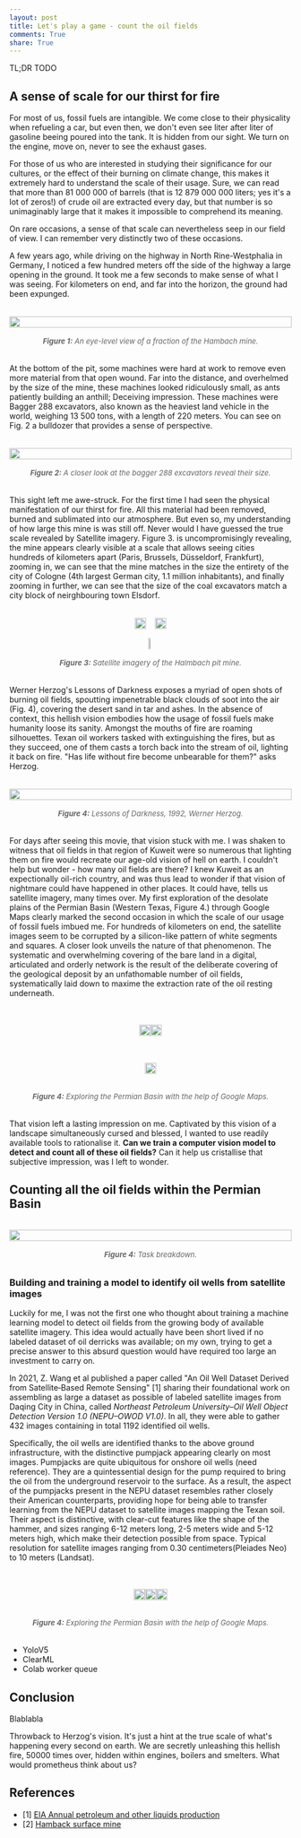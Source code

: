 ```yaml
---
layout: post
title: Let's play a game - count the oil fields
comments: True
share: True
---
```



TL;DR TODO

## A sense of scale for our thirst for fire

For most of us, fossil fuels are intangible. We come close to their physicality when refueling a car, but even then, we don't even see liter after liter of gasoline beeing poured into the tank. It is hidden from our sight. We turn on the engine, move on, never to see the exhaust gases.

For those of us who are interested in studying their significance for our cultures, or the effect of their burning on climate change, this makes it extremely hard to understand the scale of their usage. Sure, we can read that more than 81 000 000 of barrels (that is 12 879 000 000 liters; yes it's a lot of zeros!) of crude oil are extracted every day, but that number is so unimaginably large that it makes it impossible to comprehend its meaning.

On rare occasions, a sense of that scale can nevertheless seep in our field of view. I can remember very distinctly two of these occasions.

A few years ago, while driving on the highway in North Rine-Westphalia in Germany, I noticed a few hundred meters off the side of the highway a large opening in the ground. It took me a few seconds to make sense of what I was seeing. For kilometers on end, and far into the horizon, the ground had been expunged.

<div id="html" markdown="0" style="display: flex; flex-direction: column; align-items: center; margin: 16px 0 32px;">
    <img src="../../resources/posts/2024-04-10/Hambach_from_eye.jpg" style="width: 100%; overflow: hidden; margin: 16px 0;">
    <span style="color: #666; font-size: 13px; font-style: italic;"><b>Figure 1:</b> An eye-level view of a fraction of the Hambach mine.</span>
</div>


At the bottom of the pit, some machines were hard at work to remove even more material from that open wound. Far into the distance, and overhelmed by the size of the mine, these machines looked ridiculously small, as ants patiently building an anthill; Deceiving impression. These machines were Bagger 288 excavators, also known as the heaviest land vehicle in the world, weighing 13 500 tons, with a length of 220 meters. You can see on Fig. 2 a bulldozer that provides a sense of perspective.

<div id="html" markdown="0" style="display: flex; flex-direction: column; align-items: center; margin: 16px 0 32px;">
    <img src="../../resources/posts/2024-04-10/bagger_288.jpeg" style="width: 100%; overflow: hidden; margin: 16px 0;">
    <span style="color: #666; font-size: 13px; font-style: italic;"><b>Figure 2:</b> A closer look at the bagger 288 excavators reveal their size.</span>
</div>

This sight left me awe-struck. For the first time I had seen the physical manifestation of our thirst for fire. All this material had been removed, burned and sublimated into our atmosphere. But even so, my understanding of how large this mine is was still off. Never would I have guessed the true scale revealed by Satellite imagery. Figure 3. is uncompromisingly revealing, the mine appears clearly visible at a scale that allows seeing cities hundreds of kilometers apart (Paris, Brussels, Düsseldorf, Frankfurt), zooming in, we can see that the mine matches in the size the entirety of the city of Cologne (4th largest German city, 1.1 million inhabitants), and finally zooming in further, we can see that the size of the coal excavators match a city block of neirghbouring town Elsdorf.


<div id="html" markdown="0" style="display: flex; flex-direction: column; align-items: center; margin: 16px 0 32px;">
    <div style="display: flex; margin: 16px 0;">
        <img src="../../resources/posts/2024-04-10/DE_large.png" style="width: 100%; overflow: hidden; margin: 0 8px;">
        <img src="../../resources/posts/2024-04-10/DE_medium.png" style="width: 100%; overflow: hidden; margin: 0 8px;">
    </div>
    <div style="display: flex; justify-content: center; margin: 0 0 16px 0;">
        <img src="../../resources/posts/2024-04-10/DE_small.png" style="width: 45%; overflow: hidden;">
    </div>
    <span style="color: #666; font-size: 13px; font-style: italic;"><b>Figure 3:</b> Satellite imagery of the Halmbach pit mine.</span>
</div>

Werner Herzog's Lessons of Darkness exposes a myriad of open shots of burning oil fields, spoutting impenetrable black clouds of soot into the air (Fig. 4), covering the desert sand in tar and ashes. In the absence of context, this hellish vision embodies how the usage of fossil fuels make humanity loose its sanity. Amongst the mouths of fire are roaming silhouettes. Texan oil workers tasked with extinguishing the fires, but as they succeed, one of them casts a torch back into the stream of oil, lighting it back on fire. "Has life without fire become unbearable for them?" asks Herzog.

<div id="html" markdown="0" style="display: flex; flex-direction: column; align-items: center; margin: 16px 0 32px;">
    <img src="../../resources/posts/2024-04-10/lessons_of_darkness.png" style="width: 100%; overflow: hidden; margin: 16px 0;">
    <span style="color: #666; font-size: 13px; font-style: italic;"><b>Figure 4:</b> Lessons of Darkness, 1992, Werner Herzog.</span>
</div>

For days after seeing this movie, that vision stuck with me. I was shaken to witness that oil fields in that region of Kuweit were so numerous that lighting them on fire would recreate our age-old vision of hell on earth. I couldn't help but wonder - how many oil fields are there? I knew Kuweit as an expectionally oil-rich country, and was thus lead to wonder if that vision of nightmare could have happened in other places. It could have, tells us satellite imagery, many times over. My first exploration of the desolate plains of the Permian Basin (Western Texas, Figure 4.) through Google Maps clearly marked the second occasion in which the scale of our usage of fossil fuels imbued me. For hundreds of kilometers on end, the satellite images seem to be corrupted by a silicon-like pattern of white segments and squares. A closer look unveils the nature of that phenomenon. The systematic and overwhelming covering of the bare land in a digital, articulated and orderly network is the result of the deliberate covering of the geological deposit by an unfathomable number of oil fields, systematically laid down to maxime the extraction rate of the oil resting underneath.

<div id="html" markdown="0" style="display: flex; flex-direction: column; align-items: center; margin: 16px 0 32px;">
    <div style="display: flex; margin: 16px 0;">
        <img src="../../resources/posts/2024-04-10/TX_large.png" style="width: 100%; overflow: hidden; margin: 16px 0;">
        <img src="../../resources/posts/2024-04-10/TX_small.png" style="width: 100%; overflow: hidden; margin: 16px 0;">
    </div>
    <div style="display: flex; justify-content: center; margin: 0 0 16px 0;">
       <img src="../../resources/posts/2024-04-10/TX_streetview.png" style="width: 100%; overflow: hidden; margin: 16px 0;">
    </div>
    <span style="color: #666; font-size: 13px; font-style: italic;"><b>Figure 4:</b> Exploring the Permian Basin with the help of Google Maps.</span>
</div>

That vision left a lasting impression on me. Captivated by this vision of a landscape simultaneously cursed and blessed, I wanted to use readily available tools to rationalise it. __Can we train a computer vision model to detect and count all of these oil fields?__ Can it help us cristallise that subjective impression, was I left to wonder.



## Counting all the oil fields within the Permian Basin

<div id="html" markdown="0" style="display: flex; flex-direction: column; align-items: center; margin: 16px 0 32px;">
    <img src="../../resources/posts/2024-04-10/task_breakdown.jpg" style="width: 100%; overflow: hidden; margin: 16px 0;">
    <span style="color: #666; font-size: 13px; font-style: italic;"><b>Figure 4:</b> Task breakdown.</span>
</div>

### Building and training a model to identify oil wells from satellite images

Luckily for me, I was not the first one who thought about training a machine learning model to detect oil fields from the growing body of available satellite imagery. This idea would actually have been short lived if no labeled dataset of oil derricks was available; on my own, trying to get a precise answer to this absurd question would have required too large an investment to carry on.

In 2021, Z. Wang et al published a paper called "An Oil Well Dataset Derived from Satellite‐Based Remote Sensing" [1] sharing their foundational work on assembling as large a dataset as possible of labeled satellite images from Daqing City in China, called _Northeast Petroleum University–Oil Well Object Detection Version 1.0 (NEPU–OWOD V1.0)_. In all, they were able to gather 432 images containing in total 1192 identified oil wells.

Specifically, the oil wells are identified thanks to the above ground infrastructure, with the distinctive pumpjack appearing clearly on most images. Pumpjacks are quite ubiquitous for onshore oil wells (need reference). They are a quintessential design for the pump required to bring the oil from the underground reservoir to the surface. As a result, the aspect of the pumpjacks present in the NEPU dataset resembles rather closely their American counterparts, providing hope for being able to transfer learning from the NEPU dataset to satellite images mapping the Texan soil. Their aspect is distinctive, with clear-cut features like the shape of the hammer, and sizes ranging 6-12 meters long, 2-5 meters wide and 5-12 meters high, which make their detection possible from space. Typical resolution for satellite images ranging from 0.30 centimeters(Pleiades Neo) to 10 meters (Landsat).

<div id="html" markdown="0" style="display: flex; flex-direction: column; align-items: center; margin: 16px 0 32px;">
    <div style="display: flex; margin: 16px 0;">
        <img src="../../resources/posts/2024-04-10/pumpjack.jpg" style="width: 100%; overflow: hidden; margin: 16px 0;">
        <img src="../../resources/posts/2024-04-10/0_28.jpg" style="width: 100%; overflow: hidden; margin: 16px 0;">
        <img src="../../resources/posts/2024-04-10/TX_32.201697,-102.5714027.png" style="width: 100%; overflow: hidden; margin: 16px 0;">
    </div>
    <span style="color: #666; font-size: 13px; font-style: italic;"><b>Figure 4:</b> Exploring the Permian Basin with the help of Google Maps.</span>
</div>


* YoloV5
* ClearML
* Colab worker queue

## Conclusion

Blablabla

Throwback to Herzog's vision. It's just a hint at the true scale of what's happening every second on earth. We are secretly unleashing this hellish fire, 50000 times over, hidden within engines, boilers and smelters. What would prometheus think about us?

## References


* [1] [EIA Annual petroleum and other liquids production](https://www.eia.gov/international/data/world/petroleum-and-other-liquids/annual-petroleum-and-other-liquids-production?pd=5&p=0000000000000000000000000000000000vg&u=0&f=A&v=mapbubble&a=-&i=none&vo=value&&t=C&g=00000000000000000000000000000000000000000000000001&l=249-ruvvvvvfvtvnvv1vrvvvvfvvvvvvfvvvou20evvvvvvvvvvnvvvs0008&s=94694400000&e=1704067200000)
* [2] [Hamback surface mine](https://en.wikipedia.org/wiki/Hambach_surface_mine)